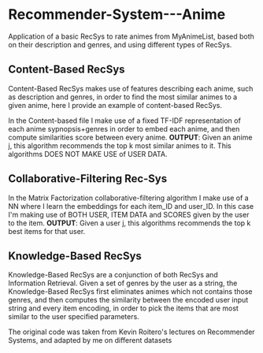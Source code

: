 # Recommender-System---Anime
Application of a basic RecSys to rate animes from MyAnimeList, based both on their description and genres, and using different types of RecSys.

## Content-Based RecSys
Content-Based RecSys makes use of features describing each anime, such as description and genres, in order to find the most similar animes to a given anime, here I provide an example of content-based RecSys.

In the Content-based file I make use of a fixed TF-IDF representation of each anime sypnopsis+genres in order to embed each anime, and then compute similarities score between every anime.
**OUTPUT**: Given an anime j, this algorithm recommends the top k most similar animes to it. This algorithms DOES NOT MAKE USE of USER DATA.

## Collaborative-Filtering Rec-Sys
In the Matrix Factorization collaborative-filtering algorithm I make use of a NN where I learn the embeddings for each item_ID and user_ID. In this case I'm making use of BOTH USER, ITEM DATA and SCORES given by the user to the item.
**OUTPUT**: Given a user j, this algorithms recommends the top k best items for that user.

## Knowledge-Based RecSys
Knowledge-Based RecSys are a conjunction of both RecSys and Information Retrieval.
Given a set of genres by the user as a string, the Knowledge-Based RecSys first eliminates animes which not contains those genres, and then computes the similarity between the encoded user input string 
and every item encoding, in order to pick the items that are most similar to the user specified parameters.


The original code was taken from Kevin Roitero's lectures on Recommender Systems, and adapted by me on different datasets

